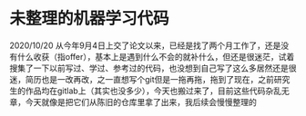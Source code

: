 # 未整理的机器学习代码
2020/10/20
从今年9月4日上交了论文以来，已经是找了两个月工作了，还是没有什么收获（指offer），基本上是遇到什么不会的就补什么，但还是很迷茫，试着搜集了一下以前写过、学过、参考过的代码，也没想到自己写了这么多居然还是很迷，简历也是一改再改，之一直想写个git但是一拖再拖，拖到了现在，之前研究生的作品均在gitlab上（其实也没多少），今天也搬过来了，目前这些代码杂乱无章，今天就像是把它们从陈旧的仓库里拿了出来，我后续会慢慢整理的
